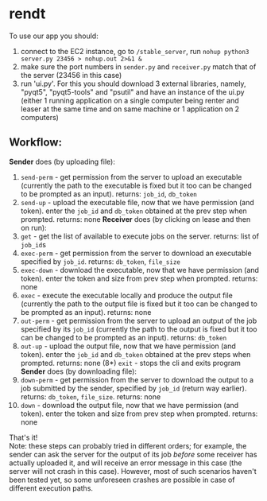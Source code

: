 # rendt

To use our app you should:
1. connect to the EC2 instance, go to `/stable_server`, run `nohup python3 server.py 23456 > nohup.out 2>&1 &`
2. make sure the port numbers in `sender.py` and `receiver.py` match that of the server (23456 in this case)
3. run 'ui.py'. For this you should download 3 external libraries, namely, "pyqt5", "pyqt5-tools" and "psutil" and have an instance of the ui.py (either 1 running application on a single computer being renter and leaser at the same time and on same machine or 1 application on 2 computers)

## Workflow:
**Sender** does (by uploading file): 
1. `send-perm` - get permission from the server to upload an executable (currently the path to the executable is fixed but it too can be changed to be prompted as an input). returns: `job_id`, `db_token`
2. `send-up` - upload the executable file, now that we have permission (and token). enter the `job_id` and `db_token` obtained at the prev step when prompted. returns: none
**Receiver** does (by clicking on lease and then on run):
3. `get` - get the list of available to execute jobs on the server. returns: list of `job_id`s
4. `exec-perm` - get permission from the server to download an executable specified by `job_id`. returns: `db_token`, `file_size`
5. `exec-down` - download the executable, now that we have permission (and token). enter the token and size from prev step when prompted. returns: none
6. `exec` - execute the executable locally and produce the output file (currently the path to the output file is fixed but it too can be changed to be prompted as an input). returns: none
7. `out-perm` - get permission from the server to upload an output of the job specified by its `job_id` (currently the path to the output is fixed but it too can be changed to be prompted as an input). returns: `db_token`
8. `out-up` - upload the output file, now that we have permission (and token). enter the `job_id` and `db_token` obtained at the prev steps when prompted. returns: none
(8*) `exit` - stops the cli and exits program
**Sender** does (by downloading file): 
9. `down-perm` - get permission from the server to download the output to a job submitted by the sender, specified by `job_id` (return way earlier). returns: `db_token`, `file_size`. returns: none
10. `down` - download the output file, now that we have permission (and token). enter the token and size from prev step when prompted. returns: none

That's it!  
Note: these steps can probably tried in different orders; for example, the sender can ask the server for the output of its job *before* some receiver has actually uploaded it, and will receive an error message in this case (the server will not crash in this case). However, most of such scenarios haven't been tested yet, so some unforeseen crashes are possible in case of different execution paths.

